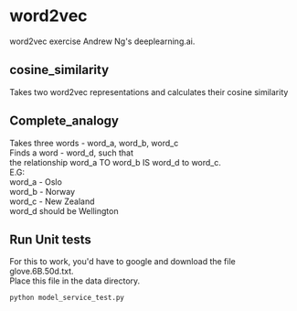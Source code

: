 # word2vec

word2vec exercise Andrew Ng's deeplearning.ai.  

## cosine_similarity
Takes two word2vec representations and calculates their cosine similarity

## Complete_analogy
Takes three words - word_a, word_b, word_c  
Finds a word - word_d, such that  
the relationship word_a TO word_b IS word_d to word_c.  
E.G:  
word_a - Oslo  
word_b - Norway  
word_c - New Zealand  
word_d should be Wellington 


## Run Unit tests
For this to work, you'd have to google and download the file glove.6B.50d.txt.  
Place this file in the data directory.   

```python
python model_service_test.py
```




